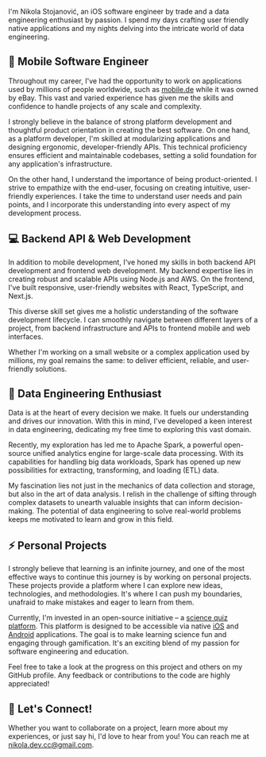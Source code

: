 I'm Nikola Stojanović, an iOS software engineer by trade and a data engineering enthusiast by passion. I spend my days crafting user friendly native applications and my nights delving into the intricate world of data engineering.

## 📱 Mobile Software Engineer

Throughout my career, I've had the opportunity to work on applications used by millions of people worldwide, such as [mobile.de](https://apps.apple.com/pl/app/mobile-de-car-market/id378563358) while it was owned by eBay. This vast and varied experience has given me the skills and confidence to handle projects of any scale and complexity. 

I strongly believe in the balance of strong platform development and thoughtful product orientation in creating the best software. On one hand, as a platform developer, I'm skilled at modularizing applications and designing ergonomic, developer-friendly APIs. This technical proficiency ensures efficient and maintainable codebases, setting a solid foundation for any application's infrastructure.

On the other hand, I understand the importance of being product-oriented. I strive to empathize with the end-user, focusing on creating intuitive, user-friendly experiences. I take the time to understand user needs and pain points, and I incorporate this understanding into every aspect of my development process.

## 💻 Backend API & Web Development

In addition to mobile development, I've honed my skills in both backend API development and frontend web development. My backend expertise lies in creating robust and scalable APIs using Node.js and AWS. On the frontend, I've built responsive, user-friendly websites with React, TypeScript, and Next.js. 

This diverse skill set gives me a holistic understanding of the software development lifecycle. I can smoothly navigate between different layers of a project, from backend infrastructure and APIs to frontend mobile and web interfaces. 

Whether I'm working on a small website or a complex application used by millions, my goal remains the same: to deliver efficient, reliable, and user-friendly solutions.

## 🌌 Data Engineering Enthusiast

Data is at the heart of every decision we make. It fuels our understanding and drives our innovation. With this in mind, I've developed a keen interest in data engineering, dedicating my free time to exploring this vast domain.

Recently, my exploration has led me to Apache Spark, a powerful open-source unified analytics engine for large-scale data processing. With its capabilities for handling big data workloads, Spark has opened up new possibilities for extracting, transforming, and loading (ETL) data.

My fascination lies not just in the mechanics of data collection and storage, but also in the art of data analysis. I relish in the challenge of sifting through complex datasets to unearth valuable insights that can inform decision-making. The potential of data engineering to solve real-world problems keeps me motivated to learn and grow in this field.

## ⚡ Personal Projects

I strongly believe that learning is an infinite journey, and one of the most effective ways to continue this journey is by working on personal projects. These projects provide a platform where I can explore new ideas, technologies, and methodologies. It's where I can push my boundaries, unafraid to make mistakes and eager to learn from them.

Currently, I'm invested in an open-source initiative – a [science quiz platform](https://github.com/SciQuizHero). This platform is designed to be accessible via native [iOS](https://github.com/SciQuizHero/SciQuizHero-iOS-client) and [Android](https://github.com/SciQuizHero/SciQuizHero-Android-client) applications. The goal is to make learning science fun and engaging through gamification. It's an exciting blend of my passion for software engineering and education.

Feel free to take a look at the progress on this project and others on my GitHub profile. Any feedback or contributions to the code are highly appreciated!

## 🔗 Let's Connect!

Whether you want to collaborate on a project, learn more about my experiences, or just say hi, I'd love to hear from you! You can reach me at [nikola.dev.cc@gmail.com](mailto:nikola.dev.cc@gmail.com).

